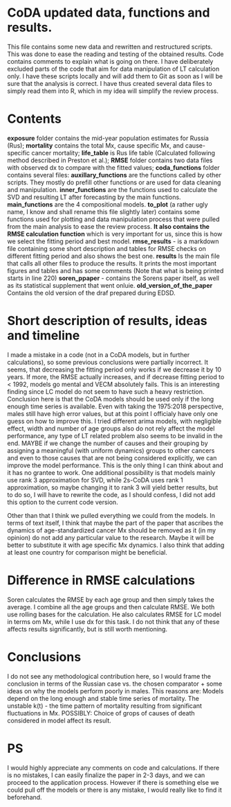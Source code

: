 # CoDA updated data, functions and results.
This file contains some new data and rewritten and restructured scripts. This was done to ease the reading and testing of the obtained results. Code contains comments to explain what is going on there. 
I have deliberately excluded parts of the code that aim for data manipulation of LT calculation only. I have these scripts locally and will add them to Git as soon as I will be sure that the analysis is correct. I have thus created several data files to simply read them into R, which in my idea will simplify the review process. 

# Contents
**exposure** folder contains the mid-year population estimates for Russia (Rus);
**mortality** contains the total Mx, cause specific Mx, and cause-specific cancer mortality;
**life_table** is Rus life table (Calculated following method described in Preston et al.);
**RMSE** folder contains two data files with observed dx to compare with the fitted values;
**coda_functions** folder contains several files: 
**auxillary_functions** are the functions called by other scripts. They mostly do prefill other functions or are used for data cleaning and manipulation. 
**inner_functions** are the functions used to calculate the SVD and resulting LT after forecasting by the main functions.
**main_functions** are the 4 compositional models.
**to_plot** (a rather ugly name, I know and shall rename this file slightly later) contains some functions used for plotting and data manipulation process that were pulled from the main analysis to ease the review process. **It also contains the RMSE calculation function** which is very important for us, since this is how we select the fitting period and best model.
**rmse_results** - is a markdown file containing some short description and tables for RMSE checks on different fitting period and also shows the best one.
**results** Is the main file that calls all other files to produce the results. It prints the most important figures and tables and has some comments (Note that what is being printed starts in line 220)
**soren_ppaper** - contains the Sorens paper itself, as well as its statistical supplement that went onluie.
**old_version_of_the_paper** Contains the old version of the draf prepared during EDSD.

# Short description of results, ideas and timeline
I made a mistake in a code (not in a CoDA models, but in further calculations), so some previous conclusions were partially incorrect. It seems, that decreasing the fitting period only works if we decrease it by 10 years. If more, the RMSE actually increases, and if decrease fitting period to < 1992, models go mental and VECM absolutely fails. This is an interesting finding since LC model do not seem to have such a heavy restriction. Conclusion here is that the CoDA models should be used only if the long enough time series is available.
Even with taking the 1975:2018 perspective, males still have high error values, but at this point I officialy have only one guess on how to improve this. I tried different arima models, with negligible effect, width and number of age groups also do not rely affect the model performance, any type of LT related problem also seems to be invalid in the end. MAYBE if we change the number of causes and their grouping by assigning a meaningful (with uniform dynamics) groups to other cancers and even to those causes that are not being considered explicitly, we can improve the model performance. This is the only thing I can think about and it has no grantee to work.
One additional possibility is that models mainly use rank 3 approximation for SVD, while 2s-CoDA uses rank 1 approximation, so maybe changing it to rank 3 will yield better results, but to do so, I will have to rewrite the code, as I should confess, I did not add this option to the current code version.

Other than that I think we pulled everything we could from the models. In terms of text itself, I think that maybe the part of the paper that ascribes the dynamics of age-standardized cancer Mx should be removed as it (in my opinion) do not add any particular value to the research. Maybe it will be better to substitute it with age specific Mx dynamics. I also think that adding at least one country for comparison might be beneficial. 
 
# Difference in RMSE calculations
Soren calculates the RMSE by each age group and then simply takes the average. I combine all the age groups and then calculate RMSE. We both use rolling bases for the calculation. He also calculates RMSE for LC model in terms om Mx, while I use dx for this task. I do not think that any of these affects results significantly, but is still worth mentioning.


# Conclusions
I do not see any methodological contribution here, so I would frame the conclusion in terms of the Russian case vs. the chosen comparator + some ideas on why the models perform poorly in males. This reasons are:
Models depend on the long enough and stable time series of mortality.
The unstable k(t) - the time pattern of mortality resulting from significant fluctuations in Mx.
POSSIBLY: Choice of grops of causes of death considered in model affect its result.

# PS
I would highly appreciate any comments on code and calculations. If there is no mistakes, I can easily finalize the paper in 2-3 days, and we can proceed to the application process. However if there is something else we could pull off the models or there is any mistake, I would really like to find it beforehand.







